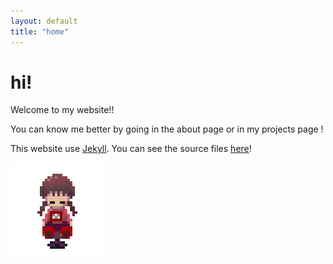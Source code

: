 ```yaml
---
layout: default
title: "home"
---
```


# hi!

Welcome to my website!! 

You can know me better by going in the about page or in my projects page !

This website use [Jekyll](https://jekyllrb.com/). You can see the source files [here](https://github.com/Rudicito/rudicito.github.io)!

![madotsuki-chair](/assets/img/madotsuki-chair.gif)